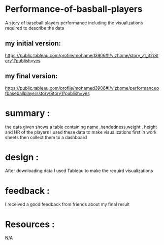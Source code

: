 # Performance-of-basball-players
A story of baseball players performance including the visualizations required to describe the data
## my initial version:
https://public.tableau.com/profile/mohamed3906#!/vizhome/story_v1_32/Story1?publish=yes
## my final version:
https://public.tableau.com/profile/mohamed3906#!/vizhome/performanceofbaseballplayersstory/Story1?publish=yes
# summary :
the data given shows a table containing name ,handedness,weight , height and HR of the players
I used these data to make visualizations first in work sheets then collect them to a dashboard

# design :
After downloading data I used Tableau to make the requird visualizations

# feedback : 
I received a good feedback from friends about my final result

# Resources :
N/A






